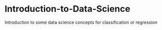 # Introduction-to-Data-Science
Introduction to some data science concepts for classification or regression
